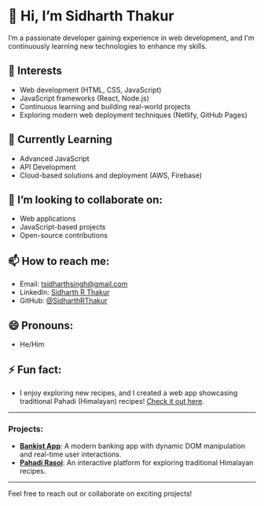 # 👋 Hi, I’m Sidharth Thakur

I’m a passionate developer gaining  experience in web development, and I'm continuously learning new technologies to enhance my skills.

## 👀 Interests
- Web development (HTML, CSS, JavaScript)
- JavaScript frameworks (React, Node.js)
- Continuous learning and building real-world projects
- Exploring modern web deployment techniques (Netlify, GitHub Pages)

## 🌱 Currently Learning
- Advanced JavaScript
- API Development
- Cloud-based solutions and deployment (AWS, Firebase)

## 💞️ I’m looking to collaborate on:
- Web applications
- JavaScript-based projects
- Open-source contributions

## 📫 How to reach me:
- Email: tsidharthsingh@gmail.com
- LinkedIn: [Sidharth R Thakur](https://www.linkedin.com/in/sidharthrthakur/)
- GitHub: [@SidharthRThakur](https://github.com/SidharthRThakur)

## 😄 Pronouns:
- He/Him

## ⚡ Fun fact:
- I enjoy exploring new recipes, and I created a web app showcasing traditional Pahadi (Himalayan) recipes! [Check it out here](https://pahadirasoi.netlify.app/).

---

### Projects:
- **[Bankist App](https://bankist-app-srt.netlify.app/)**: A modern banking app with dynamic DOM manipulation and real-time user interactions.
- **[Pahadi Rasoi](https://pahadirasoi.netlify.app/)**: An interactive platform for exploring traditional Himalayan recipes.

---

Feel free to reach out or collaborate on exciting projects!
